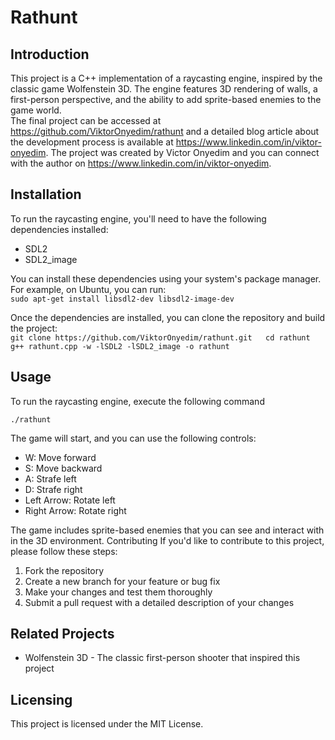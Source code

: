 # Rathunt

## Introduction
This project is a C++ implementation of a raycasting engine, inspired by the classic game Wolfenstein 3D. The engine features 3D rendering of walls, a first-person perspective, and the ability to add sprite-based enemies to the game world.  
The final project can be accessed at https://github.com/ViktorOnyedim/rathunt and a detailed blog article about the development process is available at https://www.linkedin.com/in/viktor-onyedim. The project was created by Victor Onyedim and you can connect with the author on https://www.linkedin.com/in/viktor-onyedim.

## Installation
To run the raycasting engine, you'll need to have the following dependencies installed:

- SDL2
- SDL2_image  

You can install these dependencies using your system's package manager. For example, on Ubuntu, you can run:  
`sudo apt-get install libsdl2-dev libsdl2-image-dev`
  
Once the dependencies are installed, you can clone the repository and build the project:  
`git clone https://github.com/ViktorOnyedim/rathunt.git  
cd rathunt  
g++ rathunt.cpp -w -lSDL2 -lSDL2_image -o rathunt`  


## Usage
To run the raycasting engine, execute the following command

`./rathunt` 

The game will start, and you can use the following controls:

- W: Move forward
- S: Move backward
- A: Strafe left
- D: Strafe right
- Left Arrow: Rotate left
- Right Arrow: Rotate right

The game includes sprite-based enemies that you can see and interact with in the 3D environment.
Contributing
If you'd like to contribute to this project, please follow these steps:

1. Fork the repository
2. Create a new branch for your feature or bug fix
3. Make your changes and test them thoroughly
4. Submit a pull request with a detailed description of your changes

## Related Projects

- Wolfenstein 3D - The classic first-person shooter that inspired this project

## Licensing
This project is licensed under the MIT License.




